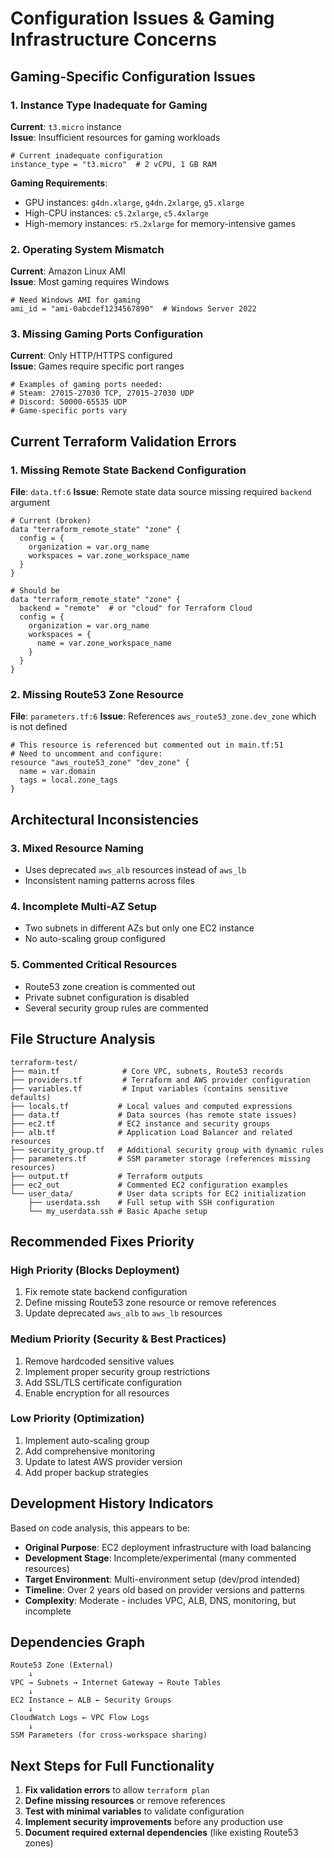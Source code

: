 # Configuration Issues & Gaming Infrastructure Concerns

## Gaming-Specific Configuration Issues

### 1. Instance Type Inadequate for Gaming
**Current**: `t3.micro` instance  
**Issue**: Insufficient resources for gaming workloads
```hcl
# Current inadequate configuration
instance_type = "t3.micro"  # 2 vCPU, 1 GB RAM
```
**Gaming Requirements**:
- GPU instances: `g4dn.xlarge`, `g4dn.2xlarge`, `g5.xlarge`
- High-CPU instances: `c5.2xlarge`, `c5.4xlarge`
- High-memory instances: `r5.2xlarge` for memory-intensive games

### 2. Operating System Mismatch
**Current**: Amazon Linux AMI  
**Issue**: Most gaming requires Windows
```hcl
# Need Windows AMI for gaming
ami_id = "ami-0abcdef1234567890"  # Windows Server 2022
```

### 3. Missing Gaming Ports Configuration
**Current**: Only HTTP/HTTPS configured  
**Issue**: Games require specific port ranges
```hcl
# Examples of gaming ports needed:
# Steam: 27015-27030 TCP, 27015-27030 UDP
# Discord: 50000-65535 UDP
# Game-specific ports vary
```

## Current Terraform Validation Errors

### 1. Missing Remote State Backend Configuration
**File**: `data.tf:6`
**Issue**: Remote state data source missing required `backend` argument
```hcl
# Current (broken)
data "terraform_remote_state" "zone" {
  config = {
    organization = var.org_name
    workspaces = var.zone_workspace_name
  }
}

# Should be
data "terraform_remote_state" "zone" {
  backend = "remote"  # or "cloud" for Terraform Cloud
  config = {
    organization = var.org_name
    workspaces = {
      name = var.zone_workspace_name
    }
  }
}
```

### 2. Missing Route53 Zone Resource
**File**: `parameters.tf:6`
**Issue**: References `aws_route53_zone.dev_zone` which is not defined
```hcl
# This resource is referenced but commented out in main.tf:51
# Need to uncomment and configure:
resource "aws_route53_zone" "dev_zone" {
  name = var.domain
  tags = local.zone_tags
}
```

## Architectural Inconsistencies

### 3. Mixed Resource Naming
- Uses deprecated `aws_alb` resources instead of `aws_lb`
- Inconsistent naming patterns across files

### 4. Incomplete Multi-AZ Setup
- Two subnets in different AZs but only one EC2 instance
- No auto-scaling group configured

### 5. Commented Critical Resources
- Route53 zone creation is commented out
- Private subnet configuration is disabled
- Several security group rules are commented

## File Structure Analysis

```
terraform-test/
├── main.tf              # Core VPC, subnets, Route53 records
├── providers.tf         # Terraform and AWS provider configuration
├── variables.tf         # Input variables (contains sensitive defaults)
├── locals.tf           # Local values and computed expressions
├── data.tf             # Data sources (has remote state issues)
├── ec2.tf              # EC2 instance and security groups
├── alb.tf              # Application Load Balancer and related resources
├── security_group.tf   # Additional security group with dynamic rules
├── parameters.tf       # SSM parameter storage (references missing resources)
├── output.tf           # Terraform outputs
├── ec2_out             # Commented EC2 configuration examples
└── user_data/          # User data scripts for EC2 initialization
    ├── userdata.ssh    # Full setup with SSH configuration
    └── my_userdata.ssh # Basic Apache setup
```

## Recommended Fixes Priority

### High Priority (Blocks Deployment)
1. Fix remote state backend configuration
2. Define missing Route53 zone resource or remove references
3. Update deprecated `aws_alb` to `aws_lb` resources

### Medium Priority (Security & Best Practices)
1. Remove hardcoded sensitive values
2. Implement proper security group restrictions
3. Add SSL/TLS certificate configuration
4. Enable encryption for all resources

### Low Priority (Optimization)
1. Implement auto-scaling group
2. Add comprehensive monitoring
3. Update to latest AWS provider version
4. Add proper backup strategies

## Development History Indicators

Based on code analysis, this appears to be:
- **Original Purpose**: EC2 deployment infrastructure with load balancing
- **Development Stage**: Incomplete/experimental (many commented resources)
- **Target Environment**: Multi-environment setup (dev/prod intended)
- **Timeline**: Over 2 years old based on provider versions and patterns
- **Complexity**: Moderate - includes VPC, ALB, DNS, monitoring, but incomplete

## Dependencies Graph

```
Route53 Zone (External) 
    ↓
VPC → Subnets → Internet Gateway → Route Tables
    ↓
EC2 Instance ← ALB ← Security Groups
    ↓
CloudWatch Logs ← VPC Flow Logs
    ↓
SSM Parameters (for cross-workspace sharing)
```

## Next Steps for Full Functionality

1. **Fix validation errors** to allow `terraform plan`
2. **Define missing resources** or remove references
3. **Test with minimal variables** to validate configuration
4. **Implement security improvements** before any production use
5. **Document required external dependencies** (like existing Route53 zones)